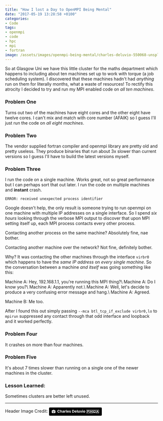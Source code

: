 ```yaml
---
title: "How I lost a Day to OpenMPI Being Mental"
date: "2017-05-19 13:28:58 +0100"
categories:
- Code
tags:
- openmpi
- code
- hpc
- mpi
- fortran
image: /assets/images/openmpi-being-mental/charles-deluvio-550068-unsplash.jpg
---
```


So at Glasgow Uni we have this little cluster for the maths department which happens to including about ten machines set up to work with torque (a job scheduling system). I discovered that these machines hadn't had _anything_ run on them for literally months, what a waste of resources! To rectify this atrocity I decided to try and run my MPI enabled code on _all ten machines_.

### Problem One
Turns out two of the machines have eight cores and the other eight have twelve cores. I can't mix and match with core number (AFAIK) so I guess I'll just run the code on _all eight machines_.

### Problem Two
The vendor supplied fortran compiler and openmpi library are pretty old and pretty useless. They produce binaries that run about 3x slower than current versions so I guess I'll have to build the latest versions myself.

### Problem Three
I run the code on a single machine. Works great, not so great performance but I can perhaps sort that out later. I run the code on multiple machines and __instant__ crash.

```
ERROR: received unexpected process identifier
```

Google doesn't help, the only result is someone trying to run openmpi on one machine with multiple IP addresses on a single interface. So I spend _six hours_ looking through the verbose MPI output to discover that upon MPI setting itself up, each MPI process contacts every other process.

Contacting another process on the same machine? Absolutely fine, nae bother.

Contacting another machine over the network? Not fine, definitely bother.

Why? It was contacting the other machines through the interface `virbr0` which happens to have the _same IP address_ on _every single machine_. So the conversation between a machine _and itself_ was going something like this:

Machine A: Hey, 192.168.1.1, you're running this MPI thing?\\
Machine A: Do I know you?\\
Machine A: Apparently not.\\
Machine A: Well, let's decide to produce a very confusing error message and hang.\\
Machine A: Agreed.

Machine B: Me too.

After I found this out simply passing `--mca btl_tcp_if_exclude virbr0,lo` to `mpirun` suppressed any contact through that odd interface and loopback and it worked perfectly.

### Problem Four
It crashes on more than four machines.

### Problem Five
It's about 7 times slower than running on a single one of the newer machines in the cluster.

### Lesson Learned:
Sometimes clusters are better left unused.

---

Header Image Credit: <a style="background-color:black;color:white;text-decoration:none;padding:4px 6px;font-family:-apple-system, BlinkMacSystemFont, &quot;San Francisco&quot;, &quot;Helvetica Neue&quot;, Helvetica, Ubuntu, Roboto, Noto, &quot;Segoe UI&quot;, Arial, sans-serif;font-size:12px;font-weight:bold;line-height:1.2;display:inline-block;border-radius:3px;" href="https://unsplash.com/@charlesdeluvio?utm_medium=referral&amp;utm_campaign=photographer-credit&amp;utm_content=creditBadge" target="_blank" rel="noopener noreferrer" title="Download free do whatever you want high-resolution photos from Charles Deluvio 🇵🇭🇨🇦"><span style="display:inline-block;padding:2px 3px;"><svg xmlns="http://www.w3.org/2000/svg" style="height:12px;width:auto;position:relative;vertical-align:middle;top:-1px;fill:white;" viewBox="0 0 32 32"><title>unsplash-logo</title><path d="M20.8 18.1c0 2.7-2.2 4.8-4.8 4.8s-4.8-2.1-4.8-4.8c0-2.7 2.2-4.8 4.8-4.8 2.7.1 4.8 2.2 4.8 4.8zm11.2-7.4v14.9c0 2.3-1.9 4.3-4.3 4.3h-23.4c-2.4 0-4.3-1.9-4.3-4.3v-15c0-2.3 1.9-4.3 4.3-4.3h3.7l.8-2.3c.4-1.1 1.7-2 2.9-2h8.6c1.2 0 2.5.9 2.9 2l.8 2.4h3.7c2.4 0 4.3 1.9 4.3 4.3zm-8.6 7.5c0-4.1-3.3-7.5-7.5-7.5-4.1 0-7.5 3.4-7.5 7.5s3.3 7.5 7.5 7.5c4.2-.1 7.5-3.4 7.5-7.5z"></path></svg></span><span style="display:inline-block;padding:2px 3px;">Charles Deluvio 🇵🇭🇨🇦</span></a>
